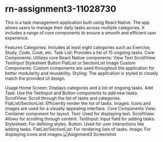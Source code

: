 # rn-assignment3-11028730

This is a task management application built using React Native. The app allows users to manage their daily tasks across multiple categories. It includes a range of core components to ensure a smooth and efficient user experience.

Features
Categories: Includes at least eight categories such as Exercise, Study, Code, Cook, etc.
Task List: Provides a list of 15 ongoing tasks.
Core Components: Utilizes core React Native components:
View
Text
ScrollView
TextInput
Stylesheet
Button
FlatList or SectionList
Image
Custom Components: Custom components are used throughout the application for better modularity and reusability.
Styling: The application is styled to closely match the provided UI design.

Usage
Home Screen: Displays categories and a list of ongoing tasks.
Add Task: Use the TextInput and Button components to add new tasks.
ScrollView: Scroll through the list of tasks and categories.
FlatList/SectionList: Efficiently render the list of tasks.
Images: Icons and images are used for a visually appealing interface.
Core Components
View: Container component for layout.
Text: Used for displaying text.
ScrollView: Allows for scrolling through content.
TextInput: Input field for adding tasks.
Stylesheet: For defining styles.
Button: Used for user interactions like adding tasks.
FlatList/SectionList: For rendering lists of tasks.
Image: For displaying icons and images.![Asignment3 Screenshot](https://github.com/Prince-Affedzie/rn-assignment3-11028730/assets/169260732/f753a455-3fe7-41bd-9b2c-3722f3e40e3a)


